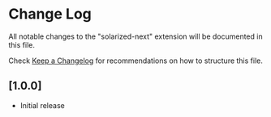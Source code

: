 # Change Log
All notable changes to the "solarized-next" extension will be documented in this file.

Check [Keep a Changelog](http://keepachangelog.com/) for recommendations on how to structure this file.

## [1.0.0]
- Initial release
